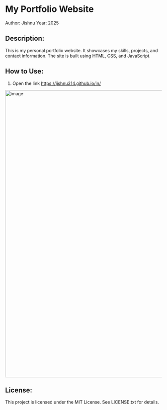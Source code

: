 My Portfolio Website
====================

Author: Jishnu
Year: 2025

Description:
------------
This is my personal portfolio website. It showcases my skills, projects, and contact information. The site is built using HTML, CSS, and JavaScript.

How to Use:
-----------
1. Open the link   https://jishnu314.github.io/in/

<img width="1909" height="925" alt="image" class="button" background='src="https://github.com/user-attachments/assets/eae5a0e1-d09a-4675-8f29-2c833f9264c9"' href="https://example.com](https://jishnu314.github.io/in" target="_blank"  /> 

License:
--------
This project is licensed under the MIT License. See LICENSE.txt for details.
